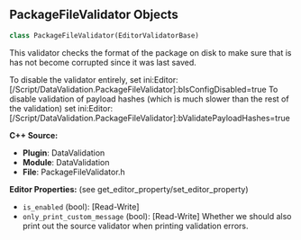## PackageFileValidator Objects

```python
class PackageFileValidator(EditorValidatorBase)
```

This validator checks the format of the package on disk to make sure that is has not become corrupted since it was last saved.

To disable the validator entirely, set ini:Editor:[/Script/DataValidation.PackageFileValidator]:bIsConfigDisabled=true
To disable validation of payload hashes (which is much slower than the rest of the validation) set
ini:Editor:[/Script/DataValidation.PackageFileValidator]:bValidatePayloadHashes=true

**C++ Source:**

- **Plugin**: DataValidation
- **Module**: DataValidation
- **File**: PackageFileValidator.h

**Editor Properties:** (see get_editor_property/set_editor_property)

- ``is_enabled`` (bool):  [Read-Write]
- ``only_print_custom_message`` (bool):  [Read-Write] Whether we should also print out the source validator when printing validation errors.

<a id="unreal.WorldPartitionChangelistValidator"></a>